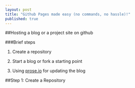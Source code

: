 ```yaml
---
layout: post
title: "Github Pages made easy (no commands, no hassle)!"
published: true
---
```


##Hosting a blog or a project site on github

###Brief steps
1. Create a repository

2. Start a blog or fork a starting point

3. Using [prose.io](http://prose.io) for updating the blog


##Step 1: Create a Repository